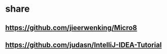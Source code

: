 # share
## https://github.com/jieerwenking/Micro8
## https://github.com/judasn/IntelliJ-IDEA-Tutorial
